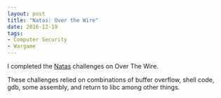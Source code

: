 ```yaml
---
layout: post
title: "Natas: Over the Wire"
date: 2016-12-19
tags:
- Computer Security
- Wargame
---
```


I completed the <a href="http://overthewire.org/wargames/Natas/">Natas</a>
challenges on Over The Wire. 
<!--end excerpt-->

These challenges relied on combinations of buffer overflow, shell code,
gdb, some assembly, and return to libc among other things. 
